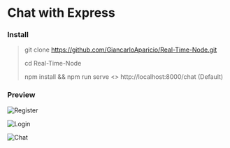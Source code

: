 # Chat with Express

### Install

> git clone https://github.com/GiancarloAparicio/Real-Time-Node.git
>
> cd Real-Time-Node
>
> npm install && npm run serve <> http://localhost:8000/chat (Default)

### Preview

![Register](./docs/register.png)

![Login](./docs/login.png)

![Chat](./docs/chat.png)
